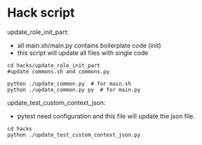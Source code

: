 # Hack script

update_role_init_part:
- all main.sh/main.py contains boilerplate code (init)
- this script will update all files with single code
  
~~~
cd hacks/update_role_init_part
#update commons.sh and commons.py

python ./update_common.py  # for main.sh
python ./update_common.py py  # for main.py
~~~

update_test_custom_context_json:
- pytest need configuration and this file will update the json file.
~~~
cd hacks
python ./update_test_custom_context_json.py
~~~
